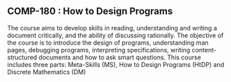 ## COMP-180 : How to Design Programs

The course aims to develop skills in reading, understanding and writing a document critically, and the ability of discussing rationally. The objective of the course is to introduce the design of programs, understanding man pages, debugging programs, interpreting specifications, writing content-structured documents and how to ask smart questions. This course includes three parts: Meta-Skills (MS), How to Design Programs (HtDP) and Discrete Mathematics (DM)
